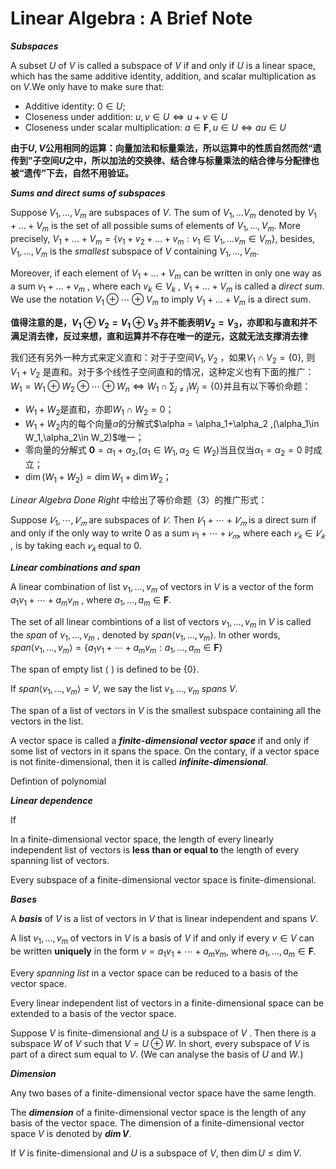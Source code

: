 # Linear Algebra : A Brief Note

***Subspaces***

A subset $U$ of $V$ is called a subspace of $V$ if and only if $U$ is a linear space, which has the same additive identity, addition, and scalar multiplication as on $V$.We only have to make sure that:

- Additive identity: $0\in U$;
- Closeness under addition: $u,v\in U \iff u+v\in U$
- Closeness under scalar multiplication: $a\in\mathbf{F},u\in U\iff au\in U$

**由于$U,V$公用相同的运算：向量加法和标量乘法，所以运算中的性质自然而然“遗传到”子空间$U$之中，所以加法的交换律、结合律与标量乘法的结合律与分配律也被“遗传”下去，自然不用验证。**

***Sums and direct sums of subspaces***

Suppose $V_1,\dots,V_m$ are subspaces of $V$. The sum of $V_1,\dots V_m$ denoted by $V_1+\dots+V_m$ is the set of all possible sums of elements of $V_1,\dots ,V_m$. More precisely,  $V_1+\dots +V_m = \left\{ v_1+v_2+\dots +v_m: v_1\in V_1,\dots v_m\in V_m\right\}$, besides, $V_1,\dots ,V_m$ is the *smallest* subspace of $V$ containing $V_1,\dots ,V_m$.

Moreover, if each element of $V_1+\dots+V_m$ can be written in only one way as a sum $v_1+\dots+v_m$ , where each $v_k\in V_k$ , $V_1+\dots+V_m$ is called a *direct sum*. We use the notation $V_1\oplus \cdots \oplus V_m$ to imply $V_1+\dots+V_m$ is a direct sum.

**值得注意的是，$V_1\oplus V_2=V_1 \oplus V_3$ 并不能表明$V_2 = V_3$，亦即和与直和并不满足消去律，反过来想，直和运算并不存在唯一的逆元，这就无法支撑消去律**

我们还有另外一种方式来定义直和：对于子空间$V_1,V_2$ ，如果$V_1\cap V_2 = \{0\}$,  则$V_1+V_2$ 是直和。对于多个线性子空间直和的情况，这种定义也有下面的推广：$\displaystyle W_1 = W_1\oplus W_2\oplus\cdots\oplus W_n$$\iff W_1\cap\sum_{j\neq i}W_j=\{0\}$并且有以下等价命题：

-  $W_1+W_2$是直和，亦即$W_1\cap W_2 = {0}$；
-  $W_1+W_2$内的每个向量$\alpha$的分解式$\alpha = \alpha_1+\alpha_2 $,$(\alpha_1\in W_1,\alpha_2\in W_2)$唯一；
-  零向量的分解式 $\mathbf{0}=\alpha_1+\alpha_2$,$(\alpha_1\in W_1,\alpha_2\in W_2)$当且仅当$\alpha_1=\alpha_2= 0$ 时成立；
-  $\dim(W_1+W_2)=\dim W_1+\dim W_2$；

*Linear Algebra Done Right* 中给出了等价命题（3）的推广形式：

Suppose $𝑉_1,\cdots,𝑉_𝑚$ are subspaces of $𝑉$. Then $𝑉_1+\cdots+𝑉_𝑚$ is a direct sum if
and only if the only way to write $0$ as a sum $𝑣_1+\cdots+𝑣_𝑚$, where each $𝑣_𝑘\in  𝑉_𝑘$ , is by taking each $𝑣_𝑘$ equal to $0$.

***Linear combinations and span***

A linear combination of list $v_1,\dots,v_m$ of vectors in $V$ is a vector of the form $a_1v_1+\cdots+a_mv_m$ , where $a_1,\dots,a_m\in\mathbf{F}$.

The set of all linear combintions of a list of vectors $v_1,\dots,v_m$ in $V$ is called the *span* of $v_1,\dots,v_m$ , denoted by $span\langle v_1,\dots,v_m\rangle$. In other words, $span\langle v_1,\dots,v_m\rangle=\{a_1v_1+\cdots+a_mv_m:a_1,\dots,a_m\in\mathbf{F}\}$

The span of empty list $\langle\ \rangle$ is defined to be $\{0\}$.

If $span\langle v_1,\dots,v_m\rangle=V$, we say the list *$v_1,\dots,v_m$ spans $V$*.

The span of a list of vectors in $V$ is the smallest subspace containing all the vectors in the list.

A vector space is called a ***finite-dimensional vector space*** if and only if some list of vectors in it spans the space. On the contary, if a vector space is not finite-dimensional, then it is called ***infinite-dimensional***.

Defintion of polynomial 

***Linear dependence***

If 

In a finite-dimensional vector space, the length of every linearly independent list of vectors is **less than or equal to** the length of every spanning list of vectors.

Every subspace of a finite-dimensional vector space is finite-dimensional.

***Bases***

A ***basis*** of $V$ is a list of vectors in $V$ that is linear independent and spans $V$. 

A list $v_1,\dots,v_m$ of vectors in $V$ is a basis of $V$ if and only if every $v\in V$ can be written **uniquely** in the form $v = a_1v_1+\cdots+a_mv_m$, where $a_1,\dots,a_m\in\mathbf{F}$.

Every *spanning list* in a vector space can be reduced to a basis of the vector space.

Every linear independent list of vectors in a finite-dimensional space can be extended to a basis of the vector space.

Suppose $V$ is finite-dimensional and $U$ is a subspace of $V$ . Then there is a subspace $W$ of $V$ such that $V = U\oplus W$. In short, every subspace of $V$ is part of a direct sum equal to $V$. (We can analyse the basis of $U$ and $W$.)

***Dimension***

Any two bases of a finite-dimensional vector space have the same length.

The ***dimension*** of a finite-dimensional vector space is the length of any basis of the vector space. The dimension of a finite-dimensional vector space $V$ is denoted by ***$\dim V$***.

If $V$ is finite-dimensional and $U$ is a subspace of $V$, then $\dim U\leq\dim V$.



  



